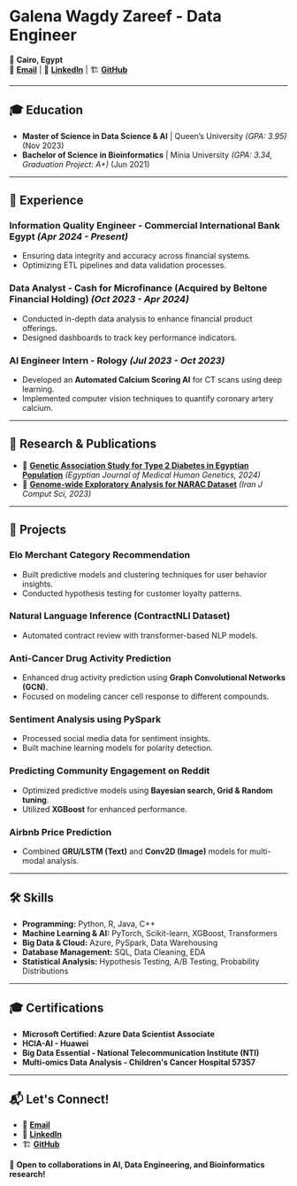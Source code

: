 # Galena Wagdy Zareef - Data Engineer

📍 **Cairo, Egypt**  
📧 **[Email](mailto:galena.wagdy.zareef@gmail.com)** | 🔗 **[LinkedIn](https://www.linkedin.com/in/galena-wagdy-zareef/)** | 🏗️ **[GitHub](https://github.com/Galena-Wagdy-Zareef)**  

---

## 🎓 Education

- **Master of Science in Data Science & AI** | Queen’s University _(GPA: 3.95)_ (Nov 2023)  
- **Bachelor of Science in Bioinformatics** | Minia University _(GPA: 3.34, Graduation Project: A+)_ (Jun 2021)  

---

## 💼 Experience

### **Information Quality Engineer** - Commercial International Bank Egypt _(Apr 2024 - Present)_
- Ensuring data integrity and accuracy across financial systems.
- Optimizing ETL pipelines and data validation processes.

### **Data Analyst** - Cash for Microfinance (Acquired by Beltone Financial Holding) _(Oct 2023 - Apr 2024)_
- Conducted in-depth data analysis to enhance financial product offerings.
- Designed dashboards to track key performance indicators.

### **AI Engineer Intern** - Rology _(Jul 2023 - Oct 2023)_
- Developed an **Automated Calcium Scoring AI** for CT scans using deep learning.
- Implemented computer vision techniques to quantify coronary artery calcium.

---

## 🔬 Research & Publications

- 🧬 **[Genetic Association Study for Type 2 Diabetes in Egyptian Population](https://doi.org/10.1186/s43042-024-00546-x)** _(Egyptian Journal of Medical Human Genetics, 2024)_
- 🧪 **[Genome-wide Exploratory Analysis for NARAC Dataset](https://doi.org/10.1007/s42044-023-00147-8)** _(Iran J Comput Sci, 2023)_

---

## 🚀 Projects

### **Elo Merchant Category Recommendation**
- Built predictive models and clustering techniques for user behavior insights.
- Conducted hypothesis testing for customer loyalty patterns.

### **Natural Language Inference (ContractNLI Dataset)**
- Automated contract review with transformer-based NLP models.

### **Anti-Cancer Drug Activity Prediction**
- Enhanced drug activity prediction using **Graph Convolutional Networks (GCN)**.
- Focused on modeling cancer cell response to different compounds.

### **Sentiment Analysis using PySpark**
- Processed social media data for sentiment insights.
- Built machine learning models for polarity detection.

### **Predicting Community Engagement on Reddit**
- Optimized predictive models using **Bayesian search, Grid & Random tuning**.
- Utilized **XGBoost** for enhanced performance.

### **Airbnb Price Prediction**
- Combined **GRU/LSTM (Text)** and **Conv2D (Image)** models for multi-modal analysis.

---

## 🛠 Skills

- **Programming:** Python, R, Java, C++
- **Machine Learning & AI:** PyTorch, Scikit-learn, XGBoost, Transformers
- **Big Data & Cloud:** Azure, PySpark, Data Warehousing
- **Database Management:** SQL, Data Cleaning, EDA
- **Statistical Analysis:** Hypothesis Testing, A/B Testing, Probability Distributions

---

## 🎓 Certifications

- **Microsoft Certified: Azure Data Scientist Associate**
- **HCIA-AI - Huawei**
- **Big Data Essential - National Telecommunication Institute (NTI)**
- **Multi-omics Data Analysis - Children's Cancer Hospital 57357**

---

## 📬 Let's Connect!

- 📧 **[Email](mailto:galena.wagdy.zareef@gmail.com)**  
- 🔗 **[LinkedIn](https://www.linkedin.com/in/galena-wagdy-zareef/)**  
- 🏗️ **[GitHub](https://github.com/Galena-Wagdy-Zareef)**  

🚀 **Open to collaborations in AI, Data Engineering, and Bioinformatics research!**
